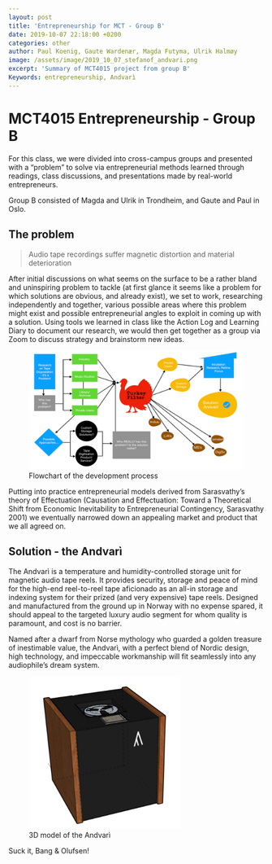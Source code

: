 ```yaml
---
layout: post
title: 'Entrepreneurship for MCT - Group B'
date: 2019-10-07 22:18:00 +0200
categories: other
author: Paul Koenig, Gaute Wardenær, Magda Futyma, Ulrik Halmøy
image: /assets/image/2019_10_07_stefanof_andvari.png
excerpt: 'Summary of MCT4015 project from group B'
Keywords: entrepreneurship, Andvarì
---
```

# MCT4015 Entrepreneurship - Group B

For this class, we were divided into cross-campus groups and presented with a
“problem” to solve via entrepreneurial methods learned through readings, class
discussions, and presentations made by real-world entrepreneurs.

Group B consisted of Magda and Ulrik in Trondheim, and Gaute and Paul in Oslo.

## The problem

> Audio tape recordings suffer magnetic distortion and material deterioration

After initial discussions on what seems on the surface to be a rather bland and
uninspiring problem to tackle (at first glance it seems like a problem for which solutions
are obvious, and already exist), we set to work, researching independently and together,
various possible areas where this problem might exist and possible entrepreneurial
angles to exploit in coming up with a solution. Using tools we learned in class like the
Action Log and Learning Diary to document our research, we would then get together
as a group via Zoom to discuss strategy and brainstorm new ideas.

<figure>
  <img src="/assets/image/2019_10_07_stefanof_andvari_flowchart.png" alt="Flowchart of the development process"/>
  <figcaption>Flowchart of the development process</figcaption>
</figure>

Putting into practice entrepreneurial models derived from Sarasvathy’s theory of
Effectuation (Causation and Effectuation: Toward a Theoretical Shift from Economic
Inevitability to Entrepreneurial Contingency, Sarasvathy 2001) we eventually narrowed
down an appealing market and product that we all agreed on.

## Solution - the Andvarì

The Andvarì is a temperature and humidity-controlled storage unit for magnetic audio
tape reels. It provides security, storage and peace of mind for the high-end reel-to-reel
tape aficionado as an all-in storage and indexing system for their prized (and very
expensive) tape reels. Designed and manufactured from the ground up in Norway with
no expense spared, it should appeal to the targeted luxury audio segment for whom
quality is paramount, and cost is no barrier.

Named after a dwarf from Norse mythology who guarded a golden treasure of
inestimable value, the Andvarì, with a perfect blend of Nordic design, high technology,
and impeccable workmanship will fit seamlessly into any audiophile’s dream system.

<figure>
  <img src="/assets/image/2019_10_07_stefanof_andvari_3d.png" alt="3D model of the Andvarì" width="300" height="300" />
  <figcaption>3D model of the Andvarì</figcaption>
</figure>

Suck it, Bang & Olufsen!

